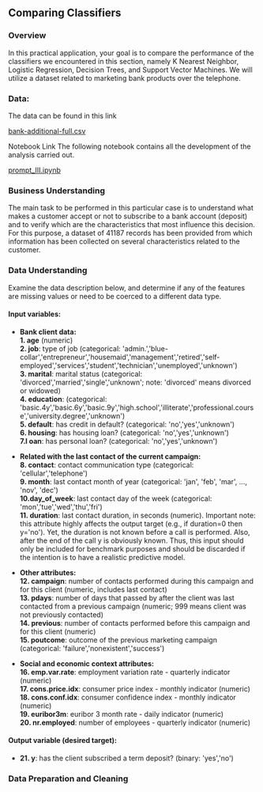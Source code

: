 ## Comparing Classifiers

### Overview
In this practical application, your goal is to compare the performance of the classifiers we encountered in this section, namely K Nearest Neighbor, Logistic Regression, Decision Trees, and Support Vector Machines. We will utilize a dataset related to marketing bank products over the telephone.

### Data:
The data can be found in this link

[bank-additional-full.csv](https://github.com/DiegoHermosa/ClassifierComparison/tree/main/data/bank-additional-full.csv)

Notebook Link
The following notebook contains all the development of the analysis carried out.

[prompt_III.ipynb](https://github.com/DiegoHermosa/ClassifierComparison/tree/main/prompt_III.ipynb)

### Business Understanding
The main task to be performed in this particular case is to understand what makes a customer accept or not to subscribe to a bank account (deposit) and to verify which are the characteristics that most influence this decision. For this purpose, a dataset of 41187 records has been provided from which information has been collected on several characteristics related to the customer.

### Data Understanding
Examine the data description below, and determine if any of the features are missing values or need to be coerced to a different data type.

#### Input variables:

- **Bank client data:**<br/>
  **1. age** (numeric) <br/>
  **2. job**: type of job (categorical: 'admin.','blue-collar','entrepreneur','housemaid','management','retired','self-employed','services','student','technician','unemployed','unknown') <br/>
  **3. marital**: marital status (categorical: 'divorced','married','single','unknown'; note: 'divorced' means divorced or widowed) <br/>
  **4. education**: (categorical: 'basic.4y','basic.6y','basic.9y','high.school','illiterate','professional.course','university.degree','unknown') <br/>
  **5. default**: has credit in default? (categorical: 'no','yes','unknown') <br/>
  **6. housing**: has housing loan? (categorical: 'no','yes','unknown') <br/>
  **7.l oan**: has personal loan? (categorical: 'no','yes','unknown') <br/>
  
- **Related with the last contact of the current campaign:**<br/>
  **8. contact**: contact communication type (categorical: 'cellular','telephone') <br/>
  **9. month**: last contact month of year (categorical: 'jan', 'feb', 'mar', ..., 'nov', 'dec') <br/>
  **10.day_of_week**: last contact day of the week (categorical: 'mon','tue','wed','thu','fri') <br/>
  **11. duration**: last contact duration, in seconds (numeric). Important note: this attribute highly affects the output target (e.g., if duration=0 then y='no'). Yet, the duration is not known before a call is performed. Also, after
  the end of the call y is obviously known. Thus, this input should only be included for benchmark purposes and should be discarded if the intention is to have a realistic predictive model. <br/>
  
- **Other attributes:**<br/>
  **12. campaign**: number of contacts performed during this campaign and for this client (numeric, includes last contact) <br/>
  **13. pdays**: number of days that passed by after the client was last contacted from a previous campaign (numeric; 999 means client was not previously contacted) <br/>
  **14. previous**: number of contacts performed before this campaign and for this client (numeric) <br/>
  **15. poutcome**: outcome of the previous marketing campaign (categorical: 'failure','nonexistent','success') <br/>
  
- **Social and economic context attributes:**<br/>
  **16. emp.var.rate**: employment variation rate - quarterly indicator (numeric) <br/>
  **17. cons.price.idx**: consumer price index - monthly indicator (numeric) <br/>
  **18. cons.conf.idx**: consumer confidence index - monthly indicator (numeric) <br/>
  **19. euribor3m**: euribor 3 month rate - daily indicator (numeric) <br/>
  **20. nr.employed**: number of employees - quarterly indicator (numeric) <br/>
  
#### Output variable (desired target):
- **21. y**: has the client subscribed a term deposit? (binary: 'yes','no') <br/>

### Data Preparation and Cleaning




